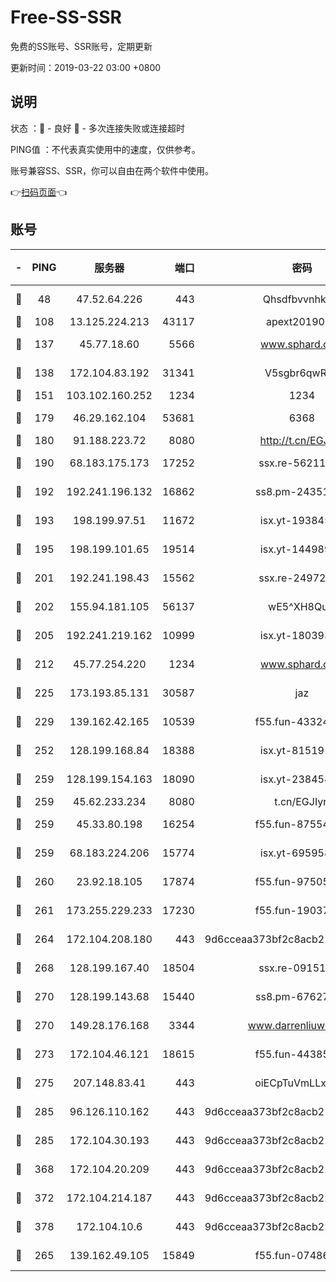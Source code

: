 # Free-SS-SSR

免费的SS账号、SSR账号，定期更新

更新时间：2019-03-22 03:00 +0800

## 说明

状态     ：🙂 - 良好 🙁 - 多次连接失败或连接超时

PING值   ：不代表真实使用中的速度，仅供参考。

账号兼容SS、SSR，你可以自由在两个软件中使用。

👉[扫码页面](https://liesauer.github.io/Free-SS-SSR/)👈

## 账号

|-|PING|服务器|端口|密码|加密方式|区域|
|:----:|:----:|:-----:|-----:|:----:|:----:|:----:|
|🙂|48|47.52.64.226|443|Qhsdfbvvnhkm1|aes-256-cfb|HK|
|🙂|108|13.125.224.213|43117|apext2019005|chacha20|KR|
|🙂|137|45.77.18.60|5566|www.sphard.com|aes-256-cfb|JP|
|🙂|138|172.104.83.192|31341|V5sgbr6qwRg1|aes-256-cfb|JP|
|🙂|151|103.102.160.252|1234|1234|rc4-md5|JP|
|🙂|179|46.29.162.104|53681|6368|aes-256-ctr|RU|
|🙂|180|91.188.223.72|8080|http://t.cn/EGJIyrl|rc4-md5|RU|
|🙂|190|68.183.175.173|17252|ssx.re-56211107|aes-256-cfb|US|
|🙂|192|192.241.196.132|16862|ss8.pm-24351736|aes-256-cfb|US|
|🙂|193|198.199.97.51|11672|isx.yt-19384515|aes-256-cfb|US|
|🙂|195|198.199.101.65|19514|isx.yt-14498993|aes-256-cfb|US|
|🙂|201|192.241.198.43|15562|ssx.re-24972018|aes-256-cfb|US|
|🙂|202|155.94.181.105|56137|wE5^XH8Quw|aes-256-cfb|US|
|🙂|205|192.241.219.162|10999|isx.yt-18039327|aes-256-cfb|US|
|🙂|212|45.77.254.220|1234|www.sphard.com|aes-256-cfb|SG|
|🙂|225|173.193.85.131|30587|jaz|aes-256-cfb|US|
|🙂|229|139.162.42.165|10539|f55.fun-43324976|aes-256-cfb|SG|
|🙂|252|128.199.168.84|18388|isx.yt-81519185|aes-256-cfb|SG|
|🙂|259|128.199.154.163|18090|isx.yt-23845472|aes-256-cfb|SG|
|🙂|259|45.62.233.234|8080|t.cn/EGJIyrl|rc4-md5|CA|
|🙂|259|45.33.80.198|16254|f55.fun-87554546|aes-256-cfb|US|
|🙂|259|68.183.224.206|15774|isx.yt-69595810|aes-256-cfb|SG|
|🙂|260|23.92.18.105|17874|f55.fun-97505102|aes-256-cfb|US|
|🙂|261|173.255.229.233|17230|f55.fun-19037951|aes-256-cfb|US|
|🙂|264|172.104.208.180|443|9d6cceaa373bf2c8acb22e60b6a58be6|aes-256-cfb|US|
|🙂|268|128.199.167.40|18504|ssx.re-09151309|aes-256-cfb|SG|
|🙂|270|128.199.143.68|15440|ss8.pm-67627124|aes-256-cfb|SG|
|🙂|270|149.28.176.168|3344|www.darrenliuwei.com|aes-256-cfb|AU|
|🙂|273|172.104.46.121|18615|f55.fun-44385578|aes-256-cfb|SG|
|🙂|275|207.148.83.41|443|oiECpTuVmLLxk4Ts|aes-256-cfb|AU|
|🙂|285|96.126.110.162|443|9d6cceaa373bf2c8acb22e60b6a58be6|aes-256-cfb|US|
|🙂|285|172.104.30.193|443|9d6cceaa373bf2c8acb22e60b6a58be6|aes-256-cfb|US|
|🙂|368|172.104.20.209|443|9d6cceaa373bf2c8acb22e60b6a58be6|aes-256-cfb|US|
|🙂|372|172.104.214.187|443|9d6cceaa373bf2c8acb22e60b6a58be6|aes-256-cfb|US|
|🙂|378|172.104.10.6|443|9d6cceaa373bf2c8acb22e60b6a58be6|aes-256-cfb|US|
|🙂|265|139.162.49.105|15849|f55.fun-07486804|aes-256-cfb|SG|
